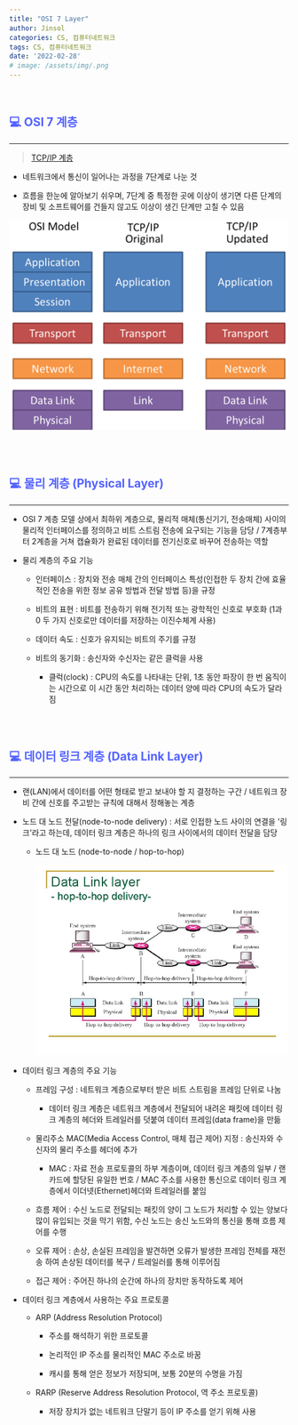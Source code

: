 ```yaml
---
title: "OSI 7 Layer"
author: Jinsol
categories: CS, 컴퓨터네트워크
tags: CS, 컴퓨터네트워크
date: '2022-02-28'
# image: /assets/img/.png
---
```


<br>

## <span style="color:#5463FF">**💻 OSI 7 계층**</span>
<hr>

> [TCP/IP 계층](https://losuif.github.io/2022/02/05/http01.html) 

- 네트워크에서 통신이 일어나는 과정을 7단계로 나눈 것

- 흐름을 한눈에 알아보기 쉬우며, 7단계 중 특정한 곳에 이상이 생기면 다른 단계의 장비 및 소프트웨어를 건들지 않고도 이상이 생긴 단계만 고칠 수 있음

![](/assets/img/http_osi_tcpip.png)

<br>
<br>

## <span style="color:#5463FF">**💻 물리 계층 (Physical Layer)**</span>
<hr>

- OSI 7 계층 모델 상에서 최하위 계층으로, 물리적 매체(통신기기, 전송매체) 사이의 물리적 인터페이스를 정의하고 비트 스트림 전송에 요구되는 기능을 담당 / 7계층부터 2계층을 거쳐 캡슐화가 완료된 데이터를 전기신호로 바꾸어 전송하는 역할

- 물리 계층의 주요 기능

    - 인터페이스 : 장치와 전송 매체 간의 인터페이스 특성(인접한 두 장치 간에 효율적인 전송을 위한 정보 공유 방법과 전달 방법 등)을 규정 

    - 비트의 표현 : 비트를 전송하기 위해 전기적 또는 광학적인 신호로 부호화 (1과 0 두 가지 신호로만 데이터를 저장하는 이진수체계 사용)

    - 데이터 속도 : 신호가 유지되는 비트의 주기를 규정

    - 비트의 동기화 : 송신자와 수신자는 같은 클럭을 사용

        - 클럭(clock) : CPU의 속도를 나타내는 단위, 1초 동안 파장이 한 번 움직이는 시간으로 이 시간 동안 처리하는 데이터 양에 따라 CPU의 속도가 달라짐

<br>
<br>

## <span style="color:#5463FF">**💻 데이터 링크 계층 (Data Link Layer)**</span>
<hr>

- 랜(LAN)에서 데이터를 어떤 형태로 받고 보내야 할 지 결정하는 구간 / 네트워크 장비 간에 신호를 주고받는 규칙에 대해서 정해놓는 계층

- 노드 대 노드 전달(node-to-node delivery) : 서로 인접한 노드 사이의 연결을 '링크'라고 하는데, 데이터 링크 계층은 하나의 링크 사이에서의 데이터 전달을 담당

    - 노드 대 노드 (node-to-node / hop-to-hop)

        ![](/assets/img/hoptohop.jpg)

- 데이터 링크 계층의 주요 기능

    - 프레임 구성 : 네트워크 계층으로부터 받은 비트 스트림을 프레임 단위로 나눔

        - 데이터 링크 계층은 네트워크 계층에서 전달되어 내려온 패킷에 데이터 링크 계층의 헤더와 트레일러를 덧붙여 데이터 프레임(data frame)을 만듦

    - 물리주소 MAC(Media Access Control, 매체 접근 제어) 지정 : 송신자와 수신자의 물리 주소를 헤더에 추가

        - MAC : 자료 전송 프로토콜의 하부 계층이며, 데이터 링크 계층의 일부 / 랜 카드에 할당된 유일한 번호 / MAC 주소를 사용한 통신으로 데이터 링크 계층에서 이더넷(Ethernet)헤더와 트레일러를 붙임

    - 흐름 제어 : 수신 노드로 전달되는 패킷의 양이 그 노드가 처리할 수 있는 양보다 많이 유입되는 것을 막기 위함, 수신 노드는 송신 노드와의 통신을 통해 흐름 제어를 수행

    - 오류 제어 : 손상, 손실된 프레임을 발견하면 오류가 발생한 프레임 전체를 재전송 하여 손상된 데이터를 복구 / 트레일러를 통해 이루어짐

    - 접근 제어 : 주어진 하나의 순간에 하나의 장치만 동작하도록 제어

- 데이터 링크 계층에서 사용하는 주요 프로토콜

    - ARP (Address Resolution Protocol)

        - 주소를 해석하기 위한 프로토콜

        - 논리적인 IP 주소를 물리적인 MAC 주소로 바꿈

        - 캐시를 통해 얻은 정보가 저장되며, 보통 20분의 수명을 가짐

    - RARP (Reserve Address Resolution Protocol, 역 주소 프로토콜)

        - 저장 장치가 없는 네트워크 단말기 등이 IP 주소를 얻기 위해 사용